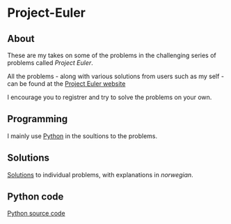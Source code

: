 # Project-Euler

## About
These are my takes on some of the problems in the challenging series of problems called *Project Euler*.

All the problems - along with various solutions from users such as my self - can be found at the [Project Euler website](https://projecteuler.net)

I encourage you to registrer and try to solve the problems on your own.

## Programming
I mainly use [Python](https://www.python.org) in the soultions to the problems.

<!-- Built with -->

<!-- Language -->

## Solutions
[Solutions](https://github.com/Raspeball/Project-Euler/blob/master/md/projecteuler_main.md) to individual problems, with explanations in *norwegian*.

## Python code
[Python source code](https://github.com/Raspeball/Project-Euler/tree/master/py_source)

